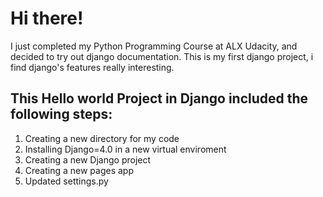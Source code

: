 # Hi there!
I just completed my Python Programming Course at ALX Udacity, and decided to try out django documentation. This is my first django project, i find django's features really interesting. <br>
## This Hello world Project in Django included the following steps:
<ol>
  <li>Creating a new directory for my code</li>
  <li>Installing Django=4.0 in a new virtual enviroment</li>
  <li>Creating a new Django project</li>
  <li>Creating a new pages app</li>
  <li>Updated settings.py</li>
</ol>